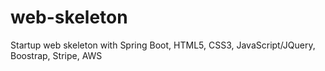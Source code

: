 # web-skeleton
Startup web skeleton with Spring Boot, HTML5, CSS3, JavaScript/JQuery, Boostrap, Stripe, AWS
